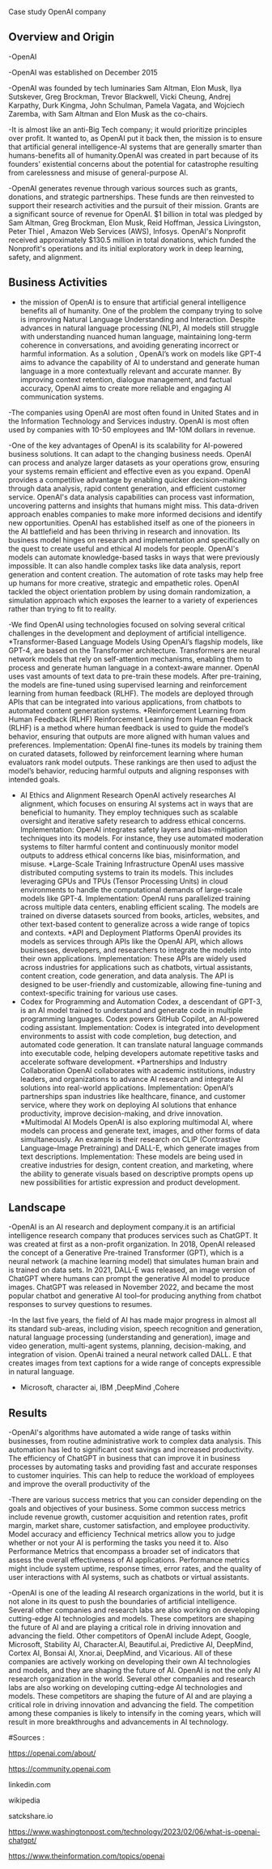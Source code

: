Case study OpenAI company 
## Overview and Origin

-OpenAI

-OpenAI was established on December 2015
 
-OpenAI was founded by tech luminaries  Sam Altman, Elon Musk, Ilya Sutskever, Greg Brockman, Trevor Blackwell, Vicki Cheung, Andrej Karpathy, Durk Kingma, John Schulman, Pamela Vagata, and Wojciech Zaremba, with Sam Altman and Elon Musk as the co-chairs.

-It is almost like an anti-Big Tech company; it would prioritize principles over profit. It wanted to, as OpenAI put it back then, the mission is to ensure that artificial general intelligence-AI systems that are generally smarter than humans-benefits all of humanity.OpenAI was created in part because of its founders' existential concerns about the potential for catastrophe resulting from carelessness and misuse of general-purpose AI.

-OpenAI generates revenue through various sources such as grants, donations, and strategic partnerships. These funds are then reinvested to support their research activities and the pursuit of their mission. Grants are a significant source of revenue for OpenAI.
$1 billion in total was pledged by Sam Altman, Greg Brockman, Elon Musk, Reid Hoffman, Jessica Livingston, Peter Thiel , Amazon Web Services (AWS), Infosys.
OpenAI's Nonprofit received approximately $130.5 million in total donations, which funded the Nonprofit's operations and its initial exploratory work in deep learning, safety, and alignment.

## Business Activities
- the mission of OpenAI  is to ensure that artificial general intelligence benefits all of humanity.
One of the problem the company trying to solve is improving Natural Language Understanding and Interaction.
Despite advances in natural language processing (NLP), AI models still struggle with understanding nuanced human language, maintaining long-term coherence in conversations, and avoiding generating incorrect or harmful information. As a solution , OpenAI’s work on models like GPT-4 aims to advance the capability of AI to understand and generate human language in a more contextually relevant and accurate manner. By improving context retention, dialogue management, and factual accuracy, OpenAI aims to create more reliable and engaging AI communication systems.

-The companies using OpenAI are most often found in United States and in the Information Technology and Services industry. OpenAI is most often used by companies with 10-50 employees and 1M-10M dollars in revenue.

-One of the key advantages of OpenAI is its scalability for AI-powered business solutions. It can adapt to the changing business needs. OpenAI can process and analyze larger datasets as your operations grow, ensuring your systems remain efficient and effective even as you expand.
OpenAI provides a competitive advantage by enabling quicker decision-making through data analysis, rapid content generation, and efficient customer service.
 OpenAI's data analysis capabilities can process vast information, uncovering patterns and insights that humans might miss. This data-driven approach enables companies to make more informed decisions and identify new opportunities.
OpenAI has established itself as one of the pioneers in the AI battlefield and has been thriving in research and innovation. Its business model hinges on research and implementation and specifically on the quest to create useful and ethical AI models for people.
OpenAI's models can automate knowledge-based tasks in ways that were previously impossible. It can also handle complex tasks like data analysis, report generation and content creation. The automation of rote tasks may help free up humans for more creative, strategic and empathetic roles.
OpenAI tackled the object orientation problem by using domain randomization, a simulation approach which exposes the learner to a variety of experiences rather than trying to fit to reality.

-We find OpenAI using technologies  focused on solving several critical challenges in the development and deployment of artificial intelligence.
*Transformer-Based Language Models
Using OpenAI’s flagship models, like GPT-4, are based on the Transformer architecture. Transformers are neural network models that rely on self-attention mechanisms, enabling them to process and generate human language in a context-aware manner.
OpenAI uses vast amounts of text data to pre-train these models. After pre-training, the models are fine-tuned using supervised learning and reinforcement learning from human feedback (RLHF). The models are deployed through APIs that can be integrated into various applications, from chatbots to automated content generation systems.
*Reinforcement Learning from Human Feedback (RLHF)
Reinforcement Learning from Human Feedback (RLHF) is a method where human feedback is used to guide the model’s behavior, ensuring that outputs are more aligned with human values and preferences.
Implementation: OpenAI fine-tunes its models by training them on curated datasets, followed by reinforcement learning where human evaluators rank model outputs. These rankings are then used to adjust the model’s behavior, reducing harmful outputs and aligning responses with intended goals.
* AI Ethics and Alignment Research
OpenAI actively researches AI alignment, which focuses on ensuring AI systems act in ways that are beneficial to humanity. They employ techniques such as scalable oversight and iterative safety research to address ethical concerns.
Implementation: OpenAI integrates safety layers and bias-mitigation techniques into its models. For instance, they use automated moderation systems to filter harmful content and continuously monitor model outputs to address ethical concerns like bias, misinformation, and misuse.
*Large-Scale Training Infrastructure
OpenAI uses massive distributed computing systems to train its models. This includes leveraging GPUs and TPUs (Tensor Processing Units) in cloud environments to handle the computational demands of large-scale models like GPT-4.
Implementation: OpenAI runs parallelized training across multiple data centers, enabling efficient scaling. The models are trained on diverse datasets sourced from books, articles, websites, and other text-based content to generalize across a wide range of topics and contexts.
*API and Deployment Platforms
OpenAI provides its models as services through APIs like the OpenAI API, which allows businesses, developers, and researchers to integrate the models into their own applications.
Implementation: These APIs are widely used across industries for applications such as chatbots, virtual assistants, content creation, code generation, and data analysis. The API is designed to be user-friendly and customizable, allowing fine-tuning and context-specific training for various use cases.
* Codex for Programming and Automation
 Codex, a descendant of GPT-3, is an AI model trained to understand and generate code in multiple programming languages. Codex powers GitHub Copilot, an AI-powered coding assistant.
Implementation: Codex is integrated into development environments to assist with code completion, bug detection, and automated code generation. It can translate natural language commands into executable code, helping developers automate repetitive tasks and accelerate software development.
*Partnerships and Industry Collaboration
OpenAI collaborates with academic institutions, industry leaders, and organizations to advance AI research and integrate AI solutions into real-world applications.
Implementation: OpenAI’s partnerships span industries like healthcare, finance, and customer service, where they work on deploying AI solutions that enhance productivity, improve decision-making, and drive innovation.
*Multimodal AI Models
 OpenAI is also exploring multimodal AI, where models can process and generate text, images, and other forms of data simultaneously. An example is their research on CLIP (Contrastive Language–Image Pretraining) and DALL-E, which generate images from text descriptions.
Implementation: These models are being used in creative industries for design, content creation, and marketing, where the ability to generate visuals based on descriptive prompts opens up new possibilities for artistic expression and product development.


## Landscape
-OpenAI is an AI research and deployment company.it is an artificial intelligence research company that produces services such as ChatGPT.
It was created at first as a non-profit organization.
In 2018, OpenAI released the concept of a Generative Pre-trained Transformer (GPT), which is a neural network (a machine learning model) that simulates human brain and is trained on data sets. In 2021, DALL-E was released, an image version of ChatGPT where humans can prompt the generative AI model to produce images. ChatGPT was released in November 2022, and became the most popular chatbot and generative AI tool–for producing anything from chatbot responses to survey questions to resumes.

-In the last five years, the field of AI has made major progress in almost all its standard sub-areas, including vision, speech recognition and generation, natural language processing (understanding and generation), image and video generation, multi-agent systems, planning, decision-making, and integration of vision.
OpenAi trained a neural network called DALL. E that creates images from text captions for a wide range of concepts expressible in natural language. 

- Microsoft,  character ai, IBM ,DeepMind ,Cohere

## Results

-OpenAI's algorithms have automated a wide range of tasks within businesses, from routine administrative work to complex data analysis. This automation has led to significant cost savings and increased productivity.
The efficiency of ChatGPT in business that can improve it in business processes by automating tasks and providing fast and accurate responses to customer inquiries. This can help to reduce the workload of employees and improve the overall productivity of the


-There are various success metrics that you can consider depending on the goals and objectives of your business. Some common success metrics include revenue growth, customer acquisition and retention rates, profit margin, market share, customer satisfaction, and employee productivity.
Model accuracy and efficiency Technical metrics allow you to judge whether or not your AI is performing the tasks you need it to. Also Performance Metrics that encompass a broader set of indicators that assess the overall effectiveness of AI applications. Performance metrics might include system uptime, response times, error rates, and the quality of user interactions with AI systems, such as chatbots or virtual assistants.

-OpenAI is one of the leading AI research organizations in the world, but it is not alone in its quest to push the boundaries of artificial intelligence. Several other companies and research labs are also working on developing cutting-edge AI technologies and models. These competitors are shaping the future of AI and are playing a critical role in driving innovation and advancing the field. Other competitors of OpenAI include Adept, Google, Microsoft, Stability AI, Character.AI, Beautiful.ai, Predictive AI, DeepMind, Cortex AI, Bonsai AI, Xnor.ai, DeepMind, and Vicarious. All of these companies are actively working on developing their own AI technologies and models, and they are shaping the future of AI. OpenAI is not the only AI research organization in the world. Several other companies and research labs are also working on developing cutting-edge AI technologies and models. These competitors are shaping the future of AI and are playing a critical role in driving innovation and advancing the field. The competition among these companies is likely to intensify in the coming years, which will result in more breakthroughs and advancements in AI technology.

#Sources :

https://openai.com/about/

https://community.openai.com

linkedin.com

wikipedia

satckshare.io

https://www.washingtonpost.com/technology/2023/02/06/what-is-openai-chatgpt/

https://www.theinformation.com/topics/openai
